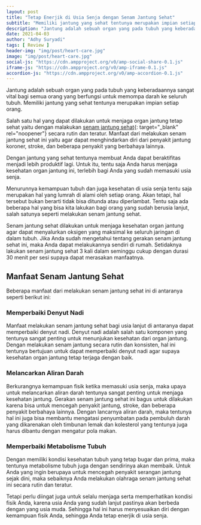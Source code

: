 ```yaml
---
layout: post
title: "Tetap Enerjik di Usia Senja dengan Senam Jantung Sehat"
subtitle: "Memiliki jantung yang sehat tentunya merupakan impian setiap orang, terlebih bagi Anda yang sudah usia senja."
description: "Jantung adalah sebuah organ yang pada tubuh yang keberadaannya sangat vital bagi semua orang yang berfungsi untuk memompa darah ke seluruh tubuh."
date: 2021-04-03
author: "Adhy Suryadi"
tags: [ Review ]
header-img: "img/post/heart-care.jpg"
image: "img/post/heart-care.jpg"
social-js: "https://cdn.ampproject.org/v0/amp-social-share-0.1.js"
iframe-js: "https://cdn.ampproject.org/v0/amp-iframe-0.1.js"
accordion-js: "https://cdn.ampproject.org/v0/amp-accordion-0.1.js"
---
```


Jantung adalah sebuah organ yang pada tubuh yang keberadaannya sangat vital bagi semua orang yang berfungsi untuk memompa darah ke seluruh tubuh. Memiliki jantung yang sehat tentunya merupakan impian setiap orang.

Salah satu hal yang dapat dilakukan untuk menjaga organ jantung tetap sehat yaitu dengan malakukan [senam jantung sehat](https://ensure.co.id/artikel/olahraga/senam-untuk-jantung-sehat-dan-otot-yang-kuat "senam jantung sehat"){: target="_blank" rel="noopener"} secara rutin dan teratur. Manfaat dari melakukan senam jantung sehat ini yaitu agar dapat menghindarkan diri dari penyakit jantung koroner, stroke, dan beberapa penyakit yang berbahaya lainnya.

Dengan jantung yang sehat tentunya membuat Anda dapat beraktifitas menjadi lebih produktif lagi. Untuk itu, tentu saja Anda harus menjaga kesehatan organ jantung ini, terlebih bagi Anda yang sudah memasuki usia senja.

Menurunnya kemampuan tubuh dan juga kesehatan di usia senja tentu saja merupakan hal yang lumrah di alami oleh setiap orang. Akan tetapi, hal tersebut bukan berarti tidak bisa ditunda atau diperlambat. Tentu saja ada beberapa hal yang bisa kita lakukan bagi orang yang sudah berusia lanjut, salah satunya seperti melakukan senam jantung sehat.

Senam jantung sehat dilakukan untuk menjaga kesehatan organ jantung agar dapat menyalurkan oksigen yang maksimal ke seluruh jaringan di dalam tubuh. Jika Anda sudah mengetahui tentang gerakan senam jantung sehat ini, maka Anda dapat melakukannya sendiri di rumah. Setidaknya lakukan senam jantung sehat 3 kali dalam seminggu cukup dengan durasi 30 menit per sesi supaya dapat merasakan manfaatnya.

## Manfaat Senam Jantung Sehat

Beberapa manfaat dari melakukan senam jantung sehat ini di antaranya seperti berikut ini:

### Memperbaiki Denyut Nadi

Manfaat melakukan senam jantung sehat bagi usia lanjut di antaranya dapat memperbaiki denyut nadi. Denyut nadi adalah salah satu komponen yang tentunya sangat penting untuk menunjukan kesehatan dari organ jantung. Dengan melakukan senam jantung secara rutin dan konsisten, hal ini tentunya bertujuan untuk dapat memperbaiki denyut nadi agar supaya kesehatan organ jantung tetap terjaga dengan baik.

### Melancarkan Aliran Darah

Berkurangnya kemampuan fisik ketika memasuki usia senja, maka upaya untuk melancarkan aliran darah tentunya sangat penting untuk menjaga kesehatan jantung. Gerakan senam jantung sehat ini bagus untuk dilakukan karena bisa untuk mencegah penyakit jantung, stroke, dan beberapa penyakit berbahaya lainnya. Dengan lancarnya aliran darah, maka tentunya  hal ini juga bisa membantu mengatasi penyumbatan pada pembuluh darah yang dikarenakan oleh timbunan lemak dan kolesterol yang tentunya juga harus dibantu dengan mengatur pola makan.

### Memperbaiki Metabolisme Tubuh

Dengan memiliki kondisi kesehatan tubuh yang tetap bugar dan prima, maka tentunya metabolisme tubuh juga dengan sendirinya akan membaik. Untuk Anda yang ingin berupaya untuk mencegah penyakit serangan jantung sejak dini, maka sebaiknya Anda melakukan olahraga senam jantung sehat ini secara rutin dan teratur.

Tetapi perlu diingat juga untuk selalu menjaga serta memperhatikan kondisi fisik Anda, karena usia Anda yang sudah lanjut pastinya akan berbeda dengan yang usia muda. Sehingga hal ini harus menyesuaikan diri dengan kemampuan fisik Anda, sehingga Anda tetap enerjik di usia senja.
